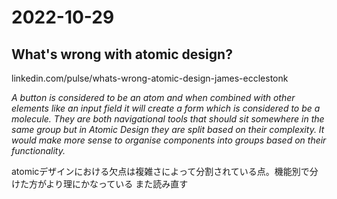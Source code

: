 # 2022-10-29
## What's wrong with atomic design?
linkedin.com/pulse/whats-wrong-atomic-design-james-ecclestonk

*A button is considered to be an atom and when combined with other elements like an input field it will create a form which is considered to be a molecule.*
*They are both navigational tools that should sit somewhere in the same group but in Atomic Design they are split based on their complexity. It would make more sense to organise components into groups based on their functionality.*

atomicデザインにおける欠点は複雑さによって分割されている点。機能別で分けた方がより理にかなっている
また読み直す

